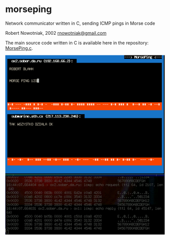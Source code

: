 # morseping
Network communicator written in C, sending ICMP pings in Morse code

Robert Nowotniak, 2002
rnowotniak@gmail.com

The main source code written in C is available here in the repository: [MorsePing.c](https://github.com/rnowotniak/morseping/blob/master/MorsePing.c).

![screenshot MorsePing](MorsePing.png)


